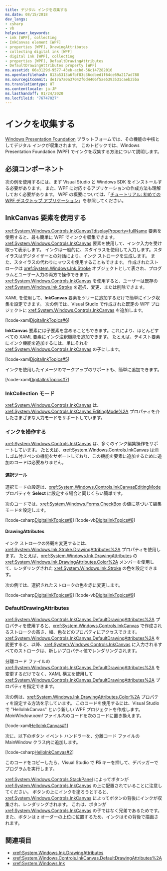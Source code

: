 ```yaml
---
title: デジタル インクを収集する
ms.date: 08/15/2018
dev_langs:
- csharp
- vb
helpviewer_keywords:
- ink [WPF], collecting
- InkCanvas element [WPF]
- properties [WPF], DrawingAttributes
- collecting digital ink [WPF]
- digital ink [WPF], collecting
- properties [WPF], DefaultDrawingAttributes
- DefaultDrawingAttributes property [WPF]
ms.assetid: 66a3129d-9577-43eb-acbd-56c147282016
ms.openlocfilehash: 813a5313a6fbf83c36cdbed1f64ce69a217ad788
ms.sourcegitcommit: de17a7a0a37042f0d4406f5ae5393531caeb25ba
ms.translationtype: HT
ms.contentlocale: ja-JP
ms.lasthandoff: 01/24/2020
ms.locfileid: "76747027"
---
```

# <a name="collect-ink"></a>インクを収集する

[Windows Presentation Foundation](../index.md) プラットフォームでは、その機能の中核としてデジタル インクが収集されます。 このトピックでは、Windows Presentation Foundation (WPF) でインクを収集する方法について説明します。

## <a name="prerequisites"></a>必須コンポーネント

次の例を使用するには、まず Visual Studio と Windows SDK をインストールする必要があります。 また、WPF に対応するアプリケーションの作成方法も理解しておく必要があります。 WPF の概要については、「[チュートリアル: 初めての WPF デスクトップ アプリケーション](../getting-started/walkthrough-my-first-wpf-desktop-application.md)」を参照してください。

## <a name="use-the-inkcanvas-element"></a>InkCanvas 要素を使用する

<xref:System.Windows.Controls.InkCanvas?displayProperty=fullName> 要素を使用すると、最も簡単に WPF でインクを収集できます。 <xref:System.Windows.Controls.InkCanvas> 要素を使用して、インク入力を受け取って表示します。 インクは一般的に、スタイラスを使用して入力します。スタイラスはデジタイザーとの対話により、インク ストロークを生成します。 また、スタイラスの代わりにマウスを使用することもできます。 作成されたストロークは <xref:System.Windows.Ink.Stroke> オブジェクトとして表され、プログラムとユーザー入力の両方で操作できます。 <xref:System.Windows.Controls.InkCanvas> を使用すると、ユーザーは既存の <xref:System.Windows.Ink.Stroke> を選択、変更、または削除できます。

XAML を使用して、**InkCanvas** 要素をツリーに追加するだけで簡単にインク収集を設定できます。 次の例では、Visual Studio で作成された既定の WPF プロジェクトに <xref:System.Windows.Controls.InkCanvas> を追加します。

[!code-xaml[DigitalInkTopics#6](~/samples/snippets/csharp/VS_Snippets_Wpf/DigitalInkTopics/CSharp/Window2.xaml#6)]

**InkCanvas** 要素には子要素を含めることもできます。これにより、ほとんどすべての XAML 要素にインク注釈機能を追加できます。 たとえば、テキスト要素にインク機能を追加するには、単にそれを <xref:System.Windows.Controls.InkCanvas> の子にします。

[!code-xaml[DigitalInkTopics#5](~/samples/snippets/csharp/VS_Snippets_Wpf/DigitalInkTopics/CSharp/Window2.xaml#5)]

インクを使用したイメージのマークアップのサポートも、簡単に追加できます。

[!code-xaml[DigitalInkTopics#7](~/samples/snippets/csharp/VS_Snippets_Wpf/DigitalInkTopics/CSharp/Window2.xaml#7)]

### <a name="inkcollection-modes"></a>InkCollection モード

<xref:System.Windows.Controls.InkCanvas> は、<xref:System.Windows.Controls.InkCanvas.EditingMode%2A> プロパティを介したさまざまな入力モードをサポートしています。

### <a name="manipulate-ink"></a>インクを操作する

<xref:System.Windows.Controls.InkCanvas> は、多くのインク編集操作をサポートしています。 たとえば、<xref:System.Windows.Controls.InkCanvas> は消しゴム付きペンの機能をサポートしており、この機能を要素に追加するために追加のコードは必要ありません。

#### <a name="selection"></a>選択ツール

選択モードの設定は、<xref:System.Windows.Controls.InkCanvasEditingMode> プロパティを **Select** に設定する場合と同じくらい簡単です。

次のコードでは、<xref:System.Windows.Forms.CheckBox> の値に基づいて編集モードを設定します。

[!code-csharp[DigitalInkTopics#8](~/samples/snippets/csharp/VS_Snippets_Wpf/DigitalInkTopics/CSharp/Window1.xaml.cs#8)]
[!code-vb[DigitalInkTopics#8](~/samples/snippets/visualbasic/VS_Snippets_Wpf/DigitalInkTopics/VisualBasic/Window1.xaml.vb#8)]

#### <a name="drawingattributes"></a>DrawingAttributes

インク ストロークの外観を変更するには、<xref:System.Windows.Ink.Stroke.DrawingAttributes%2A> プロパティを使用します。 たとえば、<xref:System.Windows.Ink.DrawingAttributes> の <xref:System.Windows.Ink.DrawingAttributes.Color%2A> メンバーを使用して、レンダリングされた <xref:System.Windows.Ink.Stroke> の色を設定できます。

次の例では、選択されたストロークの色を赤に変更します。

[!code-csharp[DigitalInkTopics#9](~/samples/snippets/csharp/VS_Snippets_Wpf/DigitalInkTopics/CSharp/Window1.xaml.cs#9)]
[!code-vb[DigitalInkTopics#9](~/samples/snippets/visualbasic/VS_Snippets_Wpf/DigitalInkTopics/VisualBasic/Window1.xaml.vb#9)]

### <a name="defaultdrawingattributes"></a>DefaultDrawingAttributes

<xref:System.Windows.Controls.InkCanvas.DefaultDrawingAttributes%2A> プロパティを使用すると、<xref:System.Windows.Controls.InkCanvas> で作成されるストロークの高さ、幅、色などのプロパティにアクセスできます。 <xref:System.Windows.Controls.InkCanvas.DefaultDrawingAttributes%2A> を変更すると、以降、<xref:System.Windows.Controls.InkCanvas> に入力されるすべてのストロークは、新しいプロパティ値でレンダリングされます。

分離コード ファイルの <xref:System.Windows.Controls.InkCanvas.DefaultDrawingAttributes%2A> を変更するだけでなく、XAML 構文を使用して <xref:System.Windows.Controls.InkCanvas.DefaultDrawingAttributes%2A> プロパティを指定できます。

次の例は、<xref:System.Windows.Ink.DrawingAttributes.Color%2A> プロパティを設定する方法を示しています。 このコードを使用するには、Visual Studio で "HelloInkCanvas" という新しい WPF プロジェクトを作成します。 *MainWindow.xaml* ファイル内のコードを次のコードに置き換えます。

[!code-xaml[HelloInkCanvas#1](~/samples/snippets/csharp/VS_Snippets_Wpf/HelloInkCanvas/CSharp/Window1.xaml#1)]

次に、以下のボタン イベント ハンドラーを、分離コード ファイルの MainWindow クラス内に追加します。

[!code-csharp[HelloInkCanvas#2](~/samples/snippets/csharp/VS_Snippets_Wpf/HelloInkCanvas/CSharp/Window1.xaml.cs#2)]

このコードをコピーしたら、Visual Studio で **F5** キーを押して、デバッガーでプログラムを実行します。

<xref:System.Windows.Controls.StackPanel> によってボタンが <xref:System.Windows.Controls.InkCanvas> の上に配置されていることに注意してください。 ボタンの上にインクを塗ろうとすると、<xref:System.Windows.Controls.InkCanvas> によってボタンの背後にインクが収集され、レンダリングされます。 これは、ボタンが <xref:System.Windows.Controls.InkCanvas> の子ではなく兄弟であるためです。 また、ボタンは z オーダーの上位に位置するため、インクはその背後で描画されます。

## <a name="see-also"></a>関連項目

- <xref:System.Windows.Ink.DrawingAttributes>
- <xref:System.Windows.Controls.InkCanvas.DefaultDrawingAttributes%2A>
- <xref:System.Windows.Ink>
